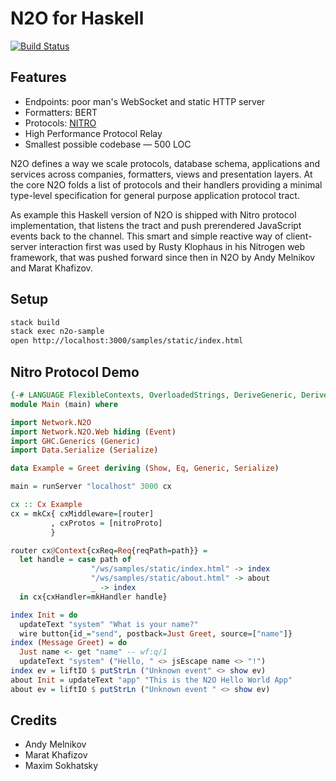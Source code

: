 # N2O for Haskell

[![Build Status](https://travis-ci.org/xafizoff/n2o.svg?branch=master)](https://travis-ci.org/xafizoff/n2o)

Features
--------

* Endpoints: poor man's WebSocket and static HTTP server
* Formatters: BERT
* Protocols: <a href="https://haskell.n2o.space/man/protocols.htm">NITRO</a>
* High Performance Protocol Relay
* Smallest possible codebase — 500 LOC

N2O defines a way we scale protocols, database schema, applications and
services across companies, formatters, views and presentation layers.
At the core N2O folds a list of protocols and their handlers providing
a minimal type-level specification for general purpose application protocol tract.

As example this Haskell version of N2O is shipped with Nitro protocol
implementation, that listens the tract and push prerendered JavaScript
events back to the channel. This smart and simple reactive way
of client-server interaction first was used by Rusty Klophaus in
his Nitrogen web framework, that was pushed forward since then in
N2O by Andy Melnikov and Marat Khafizov.

Setup
-----

```sh
stack build
stack exec n2o-sample
open http://localhost:3000/samples/static/index.html
```

Nitro Protocol Demo
-------------------

```haskell
{-# LANGUAGE FlexibleContexts, OverloadedStrings, DeriveGeneric, DeriveAnyClass #-}
module Main (main) where

import Network.N2O
import Network.N2O.Web hiding (Event)
import GHC.Generics (Generic)
import Data.Serialize (Serialize)

data Example = Greet deriving (Show, Eq, Generic, Serialize)

main = runServer "localhost" 3000 cx

cx :: Cx Example
cx = mkCx{ cxMiddleware=[router]
         , cxProtos = [nitroProto]
         }

router cx@Context{cxReq=Req{reqPath=path}} =
  let handle = case path of
                  "/ws/samples/static/index.html" -> index
                  "/ws/samples/static/about.html" -> about
                  _ -> index
  in cx{cxHandler=mkHandler handle}

index Init = do
  updateText "system" "What is your name?"
  wire button{id_="send", postback=Just Greet, source=["name"]}
index (Message Greet) = do
  Just name <- get "name" -- wf:q/1
  updateText "system" ("Hello, " <> jsEscape name <> "!")
index ev = liftIO $ putStrLn ("Unknown event" <> show ev)
about Init = updateText "app" "This is the N2O Hello World App"
about ev = liftIO $ putStrLn ("Unknown event " <> show ev)
```

Credits
-------

* Andy Melnikov
* Marat Khafizov
* Maxim Sokhatsky

